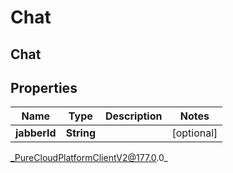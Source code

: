# Chat

## Chat

## Properties

|Name | Type | Description | Notes|
|------------ | ------------- | ------------- | -------------|
| **jabberId** | **String** |  | [optional] |



_PureCloudPlatformClientV2@177.0.0_
